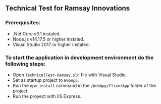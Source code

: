 ## Technical Test for Ramsay Innovations
### Prerequisites:

- .Net Core v3.1 instaled.
- Node.js v14.17.5 or higher instaled.
- Visual Studio 2017 or higher instaled.

### To start the application in development environment do the following steps:
- Open ```TechnicalTest-Ramsay.sln``` file with Visual Studio.
- Set as startup project to ```WebApp```.
- Run the ```npm install``` command in the ```/WebApp/ClientApp``` folder of the project.
- Run the proyect with IIS Express. 
